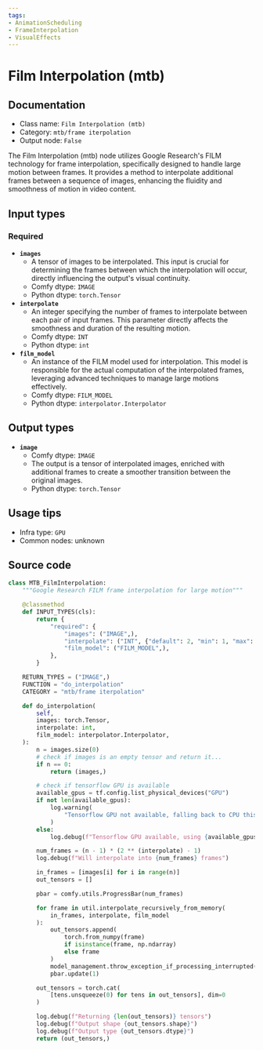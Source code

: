 ```yaml
---
tags:
- AnimationScheduling
- FrameInterpolation
- VisualEffects
---
```


# Film Interpolation (mtb)
## Documentation
- Class name: `Film Interpolation (mtb)`
- Category: `mtb/frame iterpolation`
- Output node: `False`

The Film Interpolation (mtb) node utilizes Google Research's FILM technology for frame interpolation, specifically designed to handle large motion between frames. It provides a method to interpolate additional frames between a sequence of images, enhancing the fluidity and smoothness of motion in video content.
## Input types
### Required
- **`images`**
    - A tensor of images to be interpolated. This input is crucial for determining the frames between which the interpolation will occur, directly influencing the output's visual continuity.
    - Comfy dtype: `IMAGE`
    - Python dtype: `torch.Tensor`
- **`interpolate`**
    - An integer specifying the number of frames to interpolate between each pair of input frames. This parameter directly affects the smoothness and duration of the resulting motion.
    - Comfy dtype: `INT`
    - Python dtype: `int`
- **`film_model`**
    - An instance of the FILM model used for interpolation. This model is responsible for the actual computation of the interpolated frames, leveraging advanced techniques to manage large motions effectively.
    - Comfy dtype: `FILM_MODEL`
    - Python dtype: `interpolator.Interpolator`
## Output types
- **`image`**
    - Comfy dtype: `IMAGE`
    - The output is a tensor of interpolated images, enriched with additional frames to create a smoother transition between the original images.
    - Python dtype: `torch.Tensor`
## Usage tips
- Infra type: `GPU`
- Common nodes: unknown


## Source code
```python
class MTB_FilmInterpolation:
    """Google Research FILM frame interpolation for large motion"""

    @classmethod
    def INPUT_TYPES(cls):
        return {
            "required": {
                "images": ("IMAGE",),
                "interpolate": ("INT", {"default": 2, "min": 1, "max": 50}),
                "film_model": ("FILM_MODEL",),
            },
        }

    RETURN_TYPES = ("IMAGE",)
    FUNCTION = "do_interpolation"
    CATEGORY = "mtb/frame iterpolation"

    def do_interpolation(
        self,
        images: torch.Tensor,
        interpolate: int,
        film_model: interpolator.Interpolator,
    ):
        n = images.size(0)
        # check if images is an empty tensor and return it...
        if n == 0:
            return (images,)

        # check if tensorflow GPU is available
        available_gpus = tf.config.list_physical_devices("GPU")
        if not len(available_gpus):
            log.warning(
                "Tensorflow GPU not available, falling back to CPU this will be very slow"
            )
        else:
            log.debug(f"Tensorflow GPU available, using {available_gpus}")

        num_frames = (n - 1) * (2 ** (interpolate) - 1)
        log.debug(f"Will interpolate into {num_frames} frames")

        in_frames = [images[i] for i in range(n)]
        out_tensors = []

        pbar = comfy.utils.ProgressBar(num_frames)

        for frame in util.interpolate_recursively_from_memory(
            in_frames, interpolate, film_model
        ):
            out_tensors.append(
                torch.from_numpy(frame)
                if isinstance(frame, np.ndarray)
                else frame
            )
            model_management.throw_exception_if_processing_interrupted()
            pbar.update(1)

        out_tensors = torch.cat(
            [tens.unsqueeze(0) for tens in out_tensors], dim=0
        )

        log.debug(f"Returning {len(out_tensors)} tensors")
        log.debug(f"Output shape {out_tensors.shape}")
        log.debug(f"Output type {out_tensors.dtype}")
        return (out_tensors,)

```
